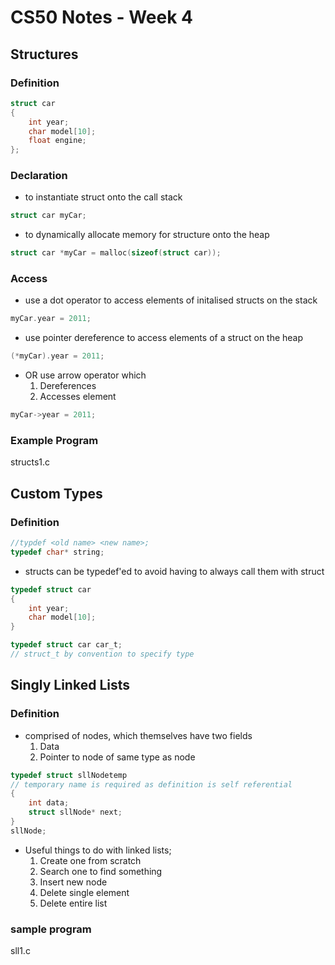 # CS50 Notes - Week 4

## Structures

### Definition

```c
struct car
{
    int year;
    char model[10];
    float engine;
};
```

### Declaration

- to instantiate struct onto the call stack

```c
struct car myCar;
```

- to dynamically allocate memory for structure onto the heap

```c
struct car *myCar = malloc(sizeof(struct car));
```

### Access

- use a dot operator to access elements of initalised structs on the stack

```c
myCar.year = 2011;
```

- use pointer dereference to access elements of a struct on the heap

```c
(*myCar).year = 2011;
```

- OR use arrow operator which
    1. Dereferences
    2. Accesses element

```c
myCar->year = 2011;
```

### Example Program

structs1.c

## Custom Types

### Definition

```c
//typdef <old name> <new name>;
typedef char* string;
```

- structs can be typedef'ed to avoid having to always call them with struct

```c
typedef struct car
{
    int year;
    char model[10];
}

typedef struct car car_t;
// struct_t by convention to specify type
```

## Singly Linked Lists

### Definition

- comprised of nodes, which themselves have two fields
    1. Data
    2. Pointer to node of same type as node

```c
typedef struct sllNodetemp
// temporary name is required as definition is self referential
{
    int data;
    struct sllNode* next;
}
sllNode;
```

- Useful things to do with linked lists;
    1. Create one from scratch
    2. Search one to find something
    3. Insert new node
    4. Delete single element
    5. Delete entire list

### sample program
sll1.c